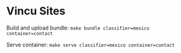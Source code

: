 # Vincu Sites

Build and upload bundle:
`make bundle classifier=mexico container=contact`

Serve container:
`make serve classifier=mexico container=contact`